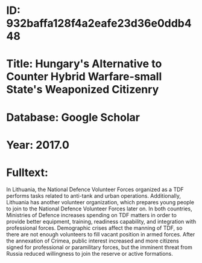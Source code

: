 # ID: 932baffa128f4a2eafe23d36e0ddb448
# Title: Hungary's Alternative to Counter Hybrid Warfare-small State's Weaponized Citizenry
# Database: Google Scholar
# Year: 2017.0
# Fulltext:
In Lithuania, the National Defence Volunteer Forces organized as a TDF performs tasks related to anti-tank and urban operations.
Additionally, Lithuania has another volunteer organization, which prepares young people to join to the National Defence Volunteer Forces later on.
In both countries, Ministries of Defence increases spending on TDF matters in order to provide better equipment, training, readiness capability, and integration with professional forces.
Demographic crises affect the manning of TDF, so there are not enough volunteers to fill vacant position in armed forces.
After the annexation of Crimea, public interest increased and more citizens signed for professional or paramilitary forces, but the imminent threat from Russia reduced willingness to join the reserve or active formations.